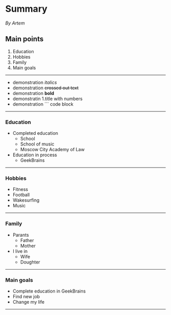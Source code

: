 # Summary

*By Artem*

## Main points

1. Education
2. Hobbies
3. Family
4. Main goals

---
* demonstration *italics*
* demonstration ~~crossed out text~~
* demonstration **bold**
* demonstratin 1.title with numbers
* demonstration ``` code block 
---
### Education
* Completed education
    * School
    * School of music
    * Moscow City Academy of Law
* Education in process
    * GeekBrains
---
### Hobbies
* Fitness
* Football
* Wakesurfing
* Music
---
### Family
* Parants
    * Father
    * Mother
* I live in
    * Wife
    * Doughter
---
### Main goals
* Complete education in GeekBrains
* Find new job
* Change my life
---
